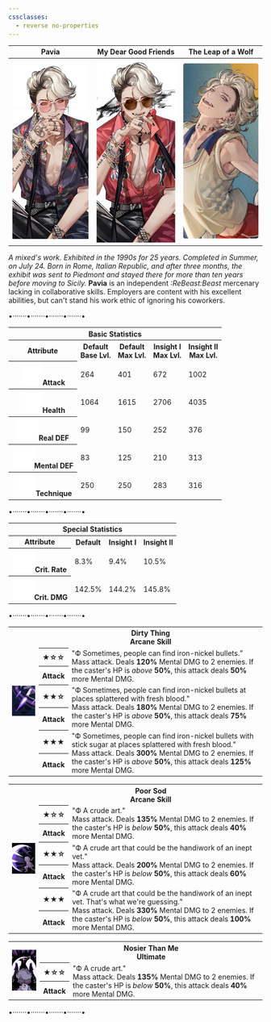 ```yaml
---
cssclasses:
  - reverse no-properties
---
```

| Pavia | My Dear Good Friends | The Leap of a Wolf |
| --- | --- | --- |
| ![](../Images/Characters/Pavia/Pavia.png) | ![](../Images/Characters/Pavia/Pavia_Insight.png) | ![](../Images/Characters/Pavia/Pavia_Costume.png) |
*A mixed's work. Exhibited in the 1990s for 25 years. Completed in Summer, on July 24. Born in Rome, Italian Republic, and after three months, the exhibit was sent to Piedmont and stayed there for more than ten years before moving to Sicily.*
 **Pavia**  is an independent *:ReBeast:Beast*  mercenary lacking in collaborative skills. Employers are content with his excellent abilities, but can't stand his work ethic of ignoring his coworkers.

<p class="divide">•·······•·······•·······•·······•</p>
<div class="stats">
<table>
	<tr><th colspan="5">Basic Statistics</th></tr>
	<tr>
		<th>Attribute</th>
		<th>Default  <br><span>Base Lvl.</span></th>
		<th>Default  <br><span>Max Lvl.</span></th>
		<th>Insight I  <br><span>Max Lvl.</span></th>
		<th>Insight II  <br><span>Max Lvl.</span></th>
	</tr>
	<tr>
		<th><img src="https://raw.githubusercontent.com/lunaria79/Jackalupes-Corner/refs/heads/main/03%20Reverse1999/Images/Attributes/Attack.svg">Attack</th>
		<td>264</td>
		<td>401</td>
		<td>672</td>
		<td>1002</td>
	</tr>
	<tr>
		<th><img src="https://raw.githubusercontent.com/lunaria79/Jackalupes-Corner/refs/heads/main/03%20Reverse1999/Images/Attributes/Health.svg">Health</th>
		<td>1064</td>
		<td>1615</td>
		<td>2706</td>
		<td>4035</td>
	</tr>
	<tr>
		<th><img src="https://raw.githubusercontent.com/lunaria79/Jackalupes-Corner/refs/heads/main/03%20Reverse1999/Images/Attributes/Real%20DEF.svg">Real DEF</th>
		<td>99</td>
		<td>150</td>
		<td>252</td>
		<td>376</td>
	</tr>
	<tr>
		<th><img src="https://raw.githubusercontent.com/lunaria79/Jackalupes-Corner/refs/heads/main/03%20Reverse1999/Images/Attributes/Mental%20DEF.svg">Mental DEF</th>
		<td>83</td>
		<td>125</td>
		<td>210</td>
		<td>313</td>
	</tr>
	<tr>
		<th><img src="https://raw.githubusercontent.com/lunaria79/Jackalupes-Corner/refs/heads/main/03%20Reverse1999/Images/Attributes/Technique.svg">Technique</th>
		<td>250</td>
		<td>250</td>
		<td>283</td>
		<td>316</td>
	</tr>
</table>
<p class="divide">•·······•·······•·······•·······•</p>
<table>
	<tr><th colspan="4">Special Statistics</th></tr>
	<tr>
		<th>Attribute</th>
		<th>Default  </th>
		<th>Insight I</th>
		<th>Insight II </th>
	</tr>
	<tr>
		<th><img src="https://raw.githubusercontent.com/lunaria79/Jackalupes-Corner/refs/heads/main/03%20Reverse1999/Images/Attributes/Crit%20Rate.svg">Crit. Rate</th>
		<td>8.3%</td>
		<td>9.4%</td>
		<td>10.5%</td>
	</tr>
	<tr>
		<th><img src="https://raw.githubusercontent.com/lunaria79/Jackalupes-Corner/refs/heads/main/03%20Reverse1999/Images/Attributes/Crit%20DMG.svg">Crit. DMG</th>
		<td>142.5%</td>
		<td>144.2%</td>
		<td>145.8%</td>
	</tr>
</table>
<p class="divide">•·······•·······•·······•·······•</p>
<div>
<div class="attacks">
<table style="margin-bottom: 15px;">
	<tr><th rowspan="7"><img src="https://raw.githubusercontent.com/lunaria79/Jackalupes-Corner/refs/heads/main/03%20Reverse1999/Images/Characters/Pavia/Pavia_Skill_Card_1-1.webp"></th>
	<th colspan="3">Dirty Thing <br> <span>Arcane Skill</span> </th>
	</tr>
	<tr>
		<th><b>★</b>☆☆</th>
		<td rowspan="2"> <span>"Ф Sometimes, people can find iron-nickel bullets."</span>
		<br> Mass attack. Deals <b>120%</b> Mental DMG to 2 enemies. If the caster's HP is <i>above</i> <b>50%</b>, this attack deals <b>50%</b> more Mental DMG.</td>
	</tr>
	<tr><th>Attack</th></tr>
	<tr>
		<th><b>★★</b>☆</th>
		<td rowspan="2"> <span>"Ф Sometimes, people can find iron-nickel bullets at places splattered with fresh blood."</span>
		<br> Mass attack. Deals <b>180%</b> Mental DMG to 2 enemies. If the caster's HP is <i>above</i> <b>50%</b>, this attack deals <b>75%</b> more Mental DMG.</td>
	</tr>
	<tr><th>Attack</th></tr>
	<tr>
		<th><b>★★★</b></th>
		<td rowspan="2"> <span>"Ф Sometimes, people can find iron-nickel bullets with stick sugar at places splattered with fresh blood."</span>
		<br> Mass attack. Deals <b>300%</b> Mental DMG to 2 enemies. If the caster's HP is <i>above</i> <b>50%</b>, this attack deals <b>125%</b> more Mental DMG.</td>
	</tr>
	<tr><th>Attack</th></tr>
</table>
<table style="margin-bottom: 15px;">
	<tr><th rowspan="7"><img src="https://raw.githubusercontent.com/lunaria79/Jackalupes-Corner/refs/heads/main/03%20Reverse1999/Images/Characters/Pavia/Pavia_Skill_Card_2-1.webp"></th>
	<th colspan="3">Poor Sod <br> <span>Arcane Skill</span> </th>
	</tr>
	<tr>
		<th><b>★</b>☆☆</th>
		<td rowspan="2"> <span>"Ф A crude art."</span>
		<br> Mass attack. Deals <b>135%</b> Mental DMG to 2 enemies. If the caster's HP is <i>below</i> <b>50%</b>, this attack deals <b>40%</b> more Mental DMG.</td>
	</tr>
	<tr><th>Attack</th></tr>
	<tr>
		<th><b>★★</b>☆</th>
		<td rowspan="2"> <span>"Ф A crude art that could be the handiwork of an inept vet."</span>
		<br> Mass attack. Deals <b>200%</b> Mental DMG to 2 enemies. If the caster's HP is <i>below</i> <b>50%</b>, this attack deals <b>60%</b> more Mental DMG.</td>
	</tr>
	<tr><th>Attack</th></tr>
	<tr>
		<th><b>★★★</b></th>
		<td rowspan="2"> <span>"Ф A crude art that could be the handiwork of an inept vet. That's what we're guessing."</span>
		<br> Mass attack. Deals <b>330%</b> Mental DMG to 2 enemies. If the caster's HP is <i>below</i> <b>50%</b>, this attack deals <b>100%</b> more Mental DMG.</td>
	</tr>
	<tr><th>Attack</th></tr>
</table>
<table style="margin-bottom: 15px;">
	<tr><th rowspan="4"><img src="https://raw.githubusercontent.com/lunaria79/Jackalupes-Corner/refs/heads/main/03%20Reverse1999/Images/Characters/Pavia/Pavia_Ultimate_Card-1.webp"></th>
	<th colspan="3">Nosier Than Me <br> <span>Ultimate</span> </th>
	</tr>
	<tr>
		<th><b>★</b>☆☆</th>
		<td rowspan="2"> <span>"Ф A crude art."</span>
		<br> Mass attack. Deals <b>135%</b> Mental DMG to 2 enemies. If the caster's HP is <i>below</i> <b>50%</b>, this attack deals <b>40%</b> more Mental DMG.</td>
	</tr>
	<tr><th>Attack</th></tr>
</table>
<p class="divide">•·······•·······•·······•·······•</p>
</div>